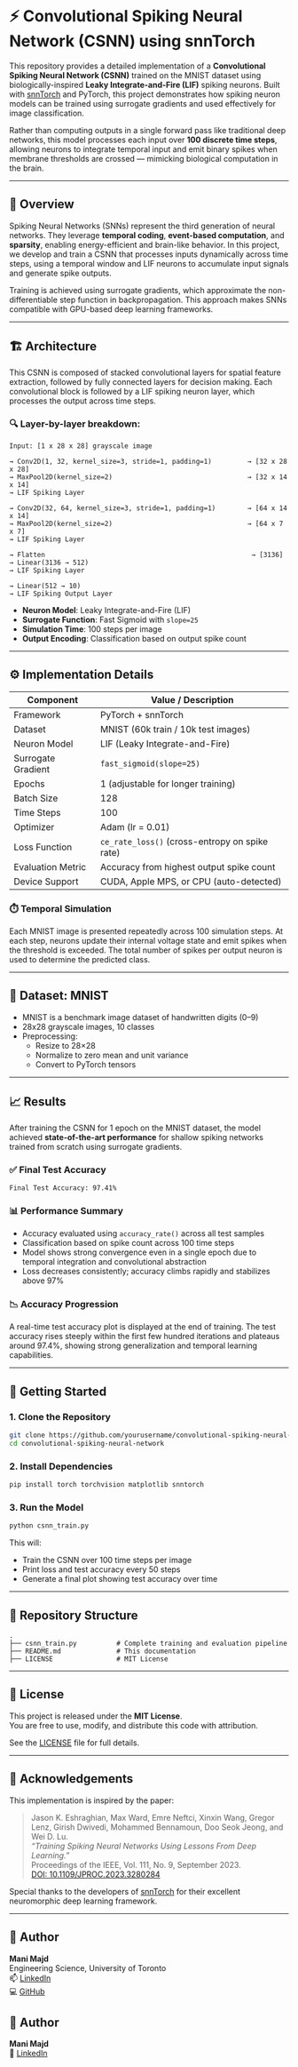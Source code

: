 # ⚡ Convolutional Spiking Neural Network (CSNN) using snnTorch

This repository provides a detailed implementation of a **Convolutional Spiking Neural Network (CSNN)** trained on the MNIST dataset using biologically-inspired **Leaky Integrate-and-Fire (LIF)** spiking neurons. Built with [snnTorch](https://github.com/jeshraghian/snntorch) and PyTorch, this project demonstrates how spiking neuron models can be trained using surrogate gradients and used effectively for image classification.

Rather than computing outputs in a single forward pass like traditional deep networks, this model processes each input over **100 discrete time steps**, allowing neurons to integrate temporal input and emit binary spikes when membrane thresholds are crossed — mimicking biological computation in the brain.

---

## 🧠 Overview

Spiking Neural Networks (SNNs) represent the third generation of neural networks. They leverage **temporal coding**, **event-based computation**, and **sparsity**, enabling energy-efficient and brain-like behavior. In this project, we develop and train a CSNN that processes inputs dynamically across time steps, using a temporal window and LIF neurons to accumulate input signals and generate spike outputs. 

Training is achieved using surrogate gradients, which approximate the non-differentiable step function in backpropagation. This approach makes SNNs compatible with GPU-based deep learning frameworks.

---

## 🏗️ Architecture

This CSNN is composed of stacked convolutional layers for spatial feature extraction, followed by fully connected layers for decision making. Each convolutional block is followed by a LIF spiking neuron layer, which processes the output across time steps.

### 🔍 Layer-by-layer breakdown:

```
Input: [1 x 28 x 28] grayscale image

→ Conv2D(1, 32, kernel_size=3, stride=1, padding=1)         → [32 x 28 x 28]
→ MaxPool2D(kernel_size=2)                                  → [32 x 14 x 14]
→ LIF Spiking Layer

→ Conv2D(32, 64, kernel_size=3, stride=1, padding=1)        → [64 x 14 x 14]
→ MaxPool2D(kernel_size=2)                                  → [64 x 7 x 7]
→ LIF Spiking Layer

→ Flatten                                                    → [3136]
→ Linear(3136 → 512)
→ LIF Spiking Layer

→ Linear(512 → 10)
→ LIF Spiking Output Layer
```

- **Neuron Model**: Leaky Integrate-and-Fire (LIF)
- **Surrogate Function**: Fast Sigmoid with `slope=25`
- **Simulation Time**: 100 steps per image
- **Output Encoding**: Classification based on output spike count

---

## ⚙️ Implementation Details

| Component             | Value / Description                           |
|----------------------|------------------------------------------------|
| Framework            | PyTorch + snnTorch                            |
| Dataset              | MNIST (60k train / 10k test images)           |
| Neuron Model         | LIF (Leaky Integrate-and-Fire)                |
| Surrogate Gradient   | `fast_sigmoid(slope=25)`                      |
| Epochs               | 1 (adjustable for longer training)            |
| Batch Size           | 128                                            |
| Time Steps           | 100                                            |
| Optimizer            | Adam (lr = 0.01)                               |
| Loss Function        | `ce_rate_loss()` (cross-entropy on spike rate)|
| Evaluation Metric    | Accuracy from highest output spike count      |
| Device Support       | CUDA, Apple MPS, or CPU (auto-detected)       |

### ⏱️ Temporal Simulation

Each MNIST image is presented repeatedly across 100 simulation steps. At each step, neurons update their internal voltage state and emit spikes when the threshold is exceeded. The total number of spikes per output neuron is used to determine the predicted class.

---

## 🧪 Dataset: MNIST

- MNIST is a benchmark image dataset of handwritten digits (0–9)
- 28x28 grayscale images, 10 classes
- Preprocessing:
  - Resize to 28×28
  - Normalize to zero mean and unit variance
  - Convert to PyTorch tensors

---

## 📈 Results

After training the CSNN for 1 epoch on the MNIST dataset, the model achieved **state-of-the-art performance** for shallow spiking networks trained from scratch using surrogate gradients.

### ✅ Final Test Accuracy

```
Final Test Accuracy: 97.41%
```

### 📊 Performance Summary

- Accuracy evaluated using `accuracy_rate()` across all test samples
- Classification based on spike count across 100 time steps
- Model shows strong convergence even in a single epoch due to temporal integration and convolutional abstraction
- Loss decreases consistently; accuracy climbs rapidly and stabilizes above 97%

### 📉 Accuracy Progression

A real-time test accuracy plot is displayed at the end of training. The test accuracy rises steeply within the first few hundred iterations and plateaus around 97.4%, showing strong generalization and temporal learning capabilities.

---

## 🚀 Getting Started

### 1. Clone the Repository

```bash
git clone https://github.com/yourusername/convolutional-spiking-neural-network.git
cd convolutional-spiking-neural-network
```

### 2. Install Dependencies

```bash
pip install torch torchvision matplotlib snntorch
```

### 3. Run the Model

```bash
python csnn_train.py
```

This will:
- Train the CSNN over 100 time steps per image
- Print loss and test accuracy every 50 steps
- Generate a final plot showing test accuracy over time

---

## 📁 Repository Structure

```
.
├── csnn_train.py          # Complete training and evaluation pipeline
├── README.md              # This documentation
├── LICENSE                # MIT License
```

---

## 📜 License

This project is released under the **MIT License**.  
You are free to use, modify, and distribute this code with attribution.

See the [LICENSE](./LICENSE) file for full details.

---

## 🙏 Acknowledgements

This implementation is inspired by the paper:

> Jason K. Eshraghian, Max Ward, Emre Neftci, Xinxin Wang, Gregor Lenz, Girish Dwivedi, Mohammed Bennamoun, Doo Seok Jeong, and Wei D. Lu.  
> *“Training Spiking Neural Networks Using Lessons From Deep Learning.”*  
> Proceedings of the IEEE, Vol. 111, No. 9, September 2023.  
> [DOI: 10.1109/JPROC.2023.3280284](https://doi.org/10.1109/JPROC.2023.3280284)

Special thanks to the developers of [snnTorch](https://github.com/jeshraghian/snntorch) for their excellent neuromorphic deep learning framework.

---

## 👤 Author

**Mani Majd**  
Engineering Science, University of Toronto  
📫 [LinkedIn](https://www.linkedin.com/in/mani-majd)  
💻 [GitHub](https://github.com/yourusername)

## 👤 Author

**Mani Majd**  
🔗 [LinkedIn](https://www.linkedin.com/in/mani-majd)  
